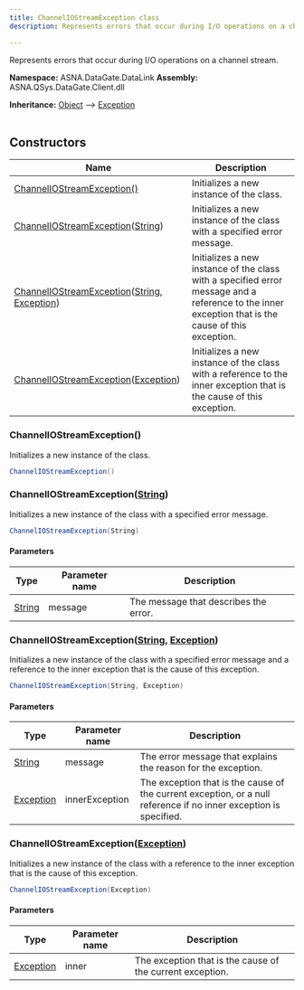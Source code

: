 ```yaml
---
title: ChannelIOStreamException class
description: Represents errors that occur during I/O operations on a channel stream.

---
```


Represents errors that occur during I/O operations on a channel stream.

**Namespace:** ASNA.DataGate.DataLink
**Assembly:** ASNA.QSys.DataGate.Client.dll

**Inheritance:** [Object](https://docs.microsoft.com/en-us/dotnet/api/system.object) --> [Exception](https://docs.microsoft.com/en-us/dotnet/api/system.exception)
<br>
<br>

## Constructors

| Name | Description |
| --- | --- |
| [ChannelIOStreamException()](#channeliostreamexception) | Initializes a new instance of the  class.
| [ChannelIOStreamException](#channeliostreamexceptionstring)([String](https://docs.microsoft.com/en-us/dotnet/api/system.string)) | Initializes a new instance of the  class with a specified error message.
| [ChannelIOStreamException](#channeliostreamexceptionstring-exception)([String](https://docs.microsoft.com/en-us/dotnet/api/system.string), [Exception](https://docs.microsoft.com/en-us/dotnet/api/system.exception)) | Initializes a new instance of the  class with a specified error message and a reference to the inner exception that is the cause of this exception.
| [ChannelIOStreamException](#channeliostreamexceptionexception)([Exception](https://docs.microsoft.com/en-us/dotnet/api/system.exception)) | Initializes a new instance of the  class with a reference to the inner exception that is the cause of this exception.

### ChannelIOStreamException()

Initializes a new instance of the  class.

```cs
ChannelIOStreamException()
```

### ChannelIOStreamException([String](https://docs.microsoft.com/en-us/dotnet/api/system.string))

Initializes a new instance of the  class with a specified error message.

```cs
ChannelIOStreamException(String)
```

#### Parameters

| Type | Parameter name | Description
| --- | --- | ---
| [String](https://docs.microsoft.com/en-us/dotnet/api/system.string) | message | The message that describes the error.

### ChannelIOStreamException([String](https://docs.microsoft.com/en-us/dotnet/api/system.string), [Exception](https://docs.microsoft.com/en-us/dotnet/api/system.exception))

Initializes a new instance of the  class with a specified error message and a reference to the inner exception that is the cause of this exception.

```cs
ChannelIOStreamException(String, Exception)
```

#### Parameters

| Type | Parameter name | Description
| --- | --- | ---
| [String](https://docs.microsoft.com/en-us/dotnet/api/system.string) | message | The error message that explains the reason for the exception.
| [Exception](https://docs.microsoft.com/en-us/dotnet/api/system.exception) | innerException | The exception that is the cause of the current exception, or a null reference if no inner exception is specified.

### ChannelIOStreamException([Exception](https://docs.microsoft.com/en-us/dotnet/api/system.exception))

Initializes a new instance of the  class with a reference to the inner exception that is the cause of this exception.

```cs
ChannelIOStreamException(Exception)
```

#### Parameters

| Type | Parameter name | Description
| --- | --- | ---
| [Exception](https://docs.microsoft.com/en-us/dotnet/api/system.exception) | inner | The exception that is the cause of the current exception.
